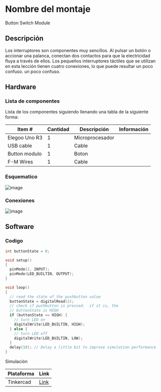 # Nombre del montaje

Button Switch Module

## Descripción

Los interruptores son componentes muy sencillos. Al pulsar un botón o accionar una palanca, conectan dos
contactos para que la electricidad fluya a través de ellos.
Los pequeños interruptores táctiles que se utilizan en esta lección tienen cuatro conexiones, lo que puede resultar un poco confuso.
un poco confuso.

## Hardware

### Lista de componentes

Lista de los componentes siguiendo llenando una tabla de la siguiente forma:

|Item #|Cantidad|Descripción|Información|
|---|---|---|---|
|Elegoo Uno R3|1|Microprocesador||
|USB cable|1|Cable||
|Button modulo|1|Boton||
|F-M Wires|1|Cable||

### Esquematico

![image](https://github.com/Keco28/actividades_2024-1/assets/95240358/d59e2f29-227b-45a4-830f-f89331f8680a)


### Conexiones

![image](https://github.com/Keco28/actividades_2024-1/assets/95240358/e6e35547-c49a-4695-9795-b3c35cc3bd3f)


## Software

### Codigo

```C++
int buttonState = 0;

void setup()
{
  pinMode(2, INPUT);
  pinMode(LED_BUILTIN, OUTPUT);
}

void loop()
{
  // read the state of the pushbutton value
  buttonState = digitalRead(2);
  // check if pushbutton is pressed.  if it is, the
  // buttonState is HIGH
  if (buttonState == HIGH) {
    // turn LED on
    digitalWrite(LED_BUILTIN, HIGH);
  } else {
    // turn LED off
    digitalWrite(LED_BUILTIN, LOW);
  }
  delay(10); // Delay a little bit to improve simulation performance
}
```

Simulación

|Plataforma|Link|
|---|---|
|Tinkercad| [Link](https://www.tinkercad.com/things/jHFczUwpAl5-fantabulous-snaget-borwo/editel?sharecode=LwbzRV3-29FtA2J0TVSUUM-rs5Y8Tw0ZyQP3_A87m_Q)|
